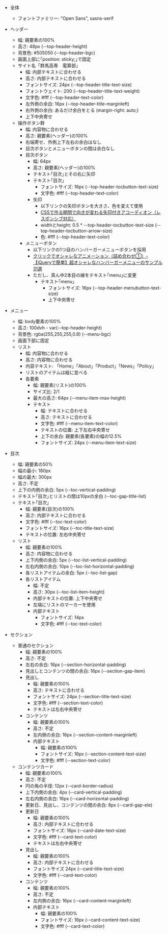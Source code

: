 - 全体
    - フォントファミリー: "Open Sans", sasns-serif

- ヘッダー
    - 幅: 親要素の100%
    - 高さ: 48px (--top-header-height)
    - 背景色: #505050 (--top-header-bgc)
    - 画面上部に｢position: sticky;｣で固定
    - サイト名「群馬高専　電算部」
        - 幅: 内部テキストに合わせる
        - 高さ: 内部テキストに合わせる
        - フォントサイズ: 24px (--top-header-title-text-size)
        - フォントウェイト: 200 (--top-header-title-text-weight)
        - 文字色: #fff (--top-header-text-color)
        - 左外側の余白: 16px (--top-header-title-marginleft)
        - 右外側の余白: あるだけ余白をとる (margin-right: auto;)
        - 上下中央寄せ
    - 操作ボタン群
        - 幅: 内容物に合わせる
        - 高さ: 親要素(ヘッダー)の100%
        - 右端寄せ、外側上下左右の余白はなし
        - 目次ボタンとメニューボタンの間は余白なし
        - 目次ボタン
            - 幅: 64px
            - 高さ: 親要素(ヘッダー)の100%
            - テキスト｢目次｣とその右に矢印
            - テキスト｢目次｣
                - フォントサイズ: 16px (--top-header-tocbutton-text-size)
                - 文字色: #fff (--top-header-text-color)
            - 矢印
                - 以下リンクの矢印ボタンを大きさ、色を変えて使用
                - [CSSで作る開閉で向きが変わる矢印付きアコーディオン（レスポンシブ対応）](https://palette33.jp/archives/3115)
                - widthとheight: 0.5 * --top-header-tocbutton-text-size (--top-header-tocbutton-arrow-size)
                - 色: #fff (--top-header-text-color)
        - メニューボタン
            - 以下リンクの1つ目のハンバーガーメニューボタンを採用
            - [クリックでオシャレなアニメーション（詰め合わせ①）- 【jQueryで簡単】超オシャレなハンバーガーメニューのサンプル31選](https://photopizza.design/hamburger_menu_technique/#:~:text=%E3%82%AF%E3%83%AA%E3%83%83%E3%82%AF%E3%81%A7%E3%82%AA%E3%82%B7%E3%83%A3%E3%83%AC%E3%81%AA%E3%82%A2%E3%83%8B%E3%83%A1%E3%83%BC%E3%82%B7%E3%83%A7%E3%83%B3%EF%BC%88%E8%A9%B0%E3%82%81%E5%90%88%E3%82%8F%E3%81%9B%E2%91%A0%EF%BC%89)
            - ただし、真ん中2本目の線をテキスト｢menu｣に変更
                - テキスト｢menu｣
                    - フォントサイズ: 16px (--top-header-menubutton-text-size)
                    - 上下中央寄せ

- メニュー
    - 幅: body要素の100%
    - 高さ: 100dvh - var(--top-header-height)
    - 背景色: rgba(255,255,255,0.8) (--menu-bgc)
    - 画面下部に固定
    - リスト
        - 幅: 内容物に合わせる
        - 高さ: 内容物に合わせる
        - 内容テキスト: 「Home」「About」「Product」「News」「Policy」
        - リストのアイテムは縦に並べる
        - 各要素
            - 幅: 親要素(リスト)の100%
            - サイズ比: 2/1
            - 最大の高さ: 64px (--menu-item-max-height)
            - テキスト
                - 幅: テキストに合わせる
                - 高さ: テキストに合わせる
                - 文字色: #fff (--menu-item-text-color)
                - テキストの位置: 上下左右中央寄せ
                - 上下の余白: 親要素(各要素)の幅の12.5%
                - フォントサイズ: 24px (--menu-item-text-size)

- 目次
    - 幅: 親要素の50%
    - 幅の最小: 180px
    - 幅の最大: 300px
    - 高さ: 不定
    - 上下の内側の余白: 5px (--toc-vertical-padding)
    - テキスト｢目次｣とリストの間は10pxの余白 (--toc-gap-title-list)
    - テキスト｢目次｣
        - 幅: 親要素(目次)の100%
        - 高さ: 内部テキストに合わせる
        - 文字色: #fff (--toc-text-color)
        - フォントサイズ: 16px (--toc-title-text-size)
        - テキストの位置: 左右中央寄せ
    - リスト
        - 幅: 親要素の100%
        - 高さ: 内容物に合わせる
        - 上下内側の余白: 5px (--toc-list-vertical-padding)
        - 左右内側の余白: 10px (--toc-list-horizontal-padding)
        - 各リストアイテムの余白: 5px (--toc-list-gap)
        - 各リストアイテム
            - 幅: 不定
            - 高さ: 30px (--toc-list-item-height)
            - 内部テキストの位置: 上下中央寄せ
            - 左端にリストのマーカーを使用
            - 内部テキスト
                - フォントサイズ: 14px
                - 文字色: #fff (--toc-text-color)

- セクション
    - 普通のセクション
        - 幅: 親要素の100%
        - 高さ: 不定
        - 左右の余白: 16px (--section-horizontal-padding)
        - 見出しとコンテンツの間の余白: 16px (--section-gap-item)
        - 見出し
            - 幅: 親要素の100%
            - 高さ: テキストに合わせる
            - フォントサイズ: 24px (--section-title-text-size)
            - 文字色: #fff (--section-text-color)
            - テキストは左右中央寄せ
        - コンテンツ
            - 幅: 親要素の100%
            - 高さ: 不定
            - 左内側の余白: 16px (--section-content-marginleft)
            - 内部テキスト
                - 幅: 親要素の100%
                - フォントサイズ: 16px (--section-content-text-size)
                - 文字色: #fff (--section-text-color)
    - コンテンツカード
        - 幅: 親要素の100%
        - 高さ: 不定
        - 円の角の半径: 12px (--card-border-radius)
        - 上下内側の余白: 4px (--card-vertical-padding)
        - 左右内側の余白: 16px (--card-horizontal-padding)
        - 更新日、見出し、コンテンツの間の余白: 8px (--card-gap-ele)
        - 更新日
            - 幅: 親要素の100%
            - 高さ: 内部テキストに合わせる
            - フォントサイズ: 16px (--card-date-text-size)
            - 文字色: #fff (--card-text-color)
            - テキストは左右中央寄せ
        - 見出し
            - 幅: 親要素の100%
            - 高さ: 内部テキストに合わせる
            - フォントサイズ 24px (--card-title-text-size)
            - 文字色: #fff (--card-text-color)
        - コンテンツ
            - 幅: 親要素の100%
            - 高さ: 不定
            - 左内側の余白: 16px (--card-content-marginleft)
            - 内部テキスト
                - 幅: 親要素の100%
                - フォントサイズ: 16px (--card-content-text-size)
                - 文字色: #fff (--card-text-color)


